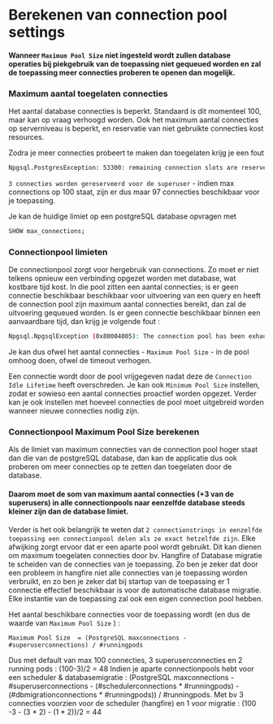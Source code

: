 
# Berekenen van connection pool settings

  #### Wanneer `Maximum Pool Size` niet ingesteld wordt zullen database operaties bij piekgebruik van de toepassing niet gequeued worden en zal de toepassing meer connecties proberen te openen dan mogelijk.

### Maximum aantal toegelaten connecties
Het aantal database connecties is beperkt. Standaard is dit momenteel 100, maar kan op vraag verhoogd worden.
Ook het maximum aantal connecties op serverniveau is beperkt, en reservatie van niet gebruikte connecties kost resources. 

Zodra je meer connecties probeert te maken dan toegelaten krijg je een fout 
```sh
Npgsql.PostgresException: 53300: remaining connection slots are reserved for non-replication superuser connection
```
`3 connecties worden gereserveerd voor de superuser` - indien max connections op 100 staat, zijn er dus maar 97 connecties beschikbaar voor je toepassing.

Je kan de huidige limiet op een postgreSQL database opvragen met 
```sh
SHOW max_connections;
```

### Connectionpool limieten
De connectionpool zorgt voor hergebruik van connections. Zo moet er niet telkens opnieuw een verbinding opgezet worden met database, wat kostbare tijd kost.
In die pool zitten een aantal connecties; is er geen connectie beschikbaar beschikbaar voor uitvoering van een query en heeft de connection pool zijn maximum aantal connecties bereikt, dan zal de uitvoering gequeued worden. Is er geen connectie beschikbaar binnen een aanvaardbare tijd, dan krijg je volgende fout :

```sh
Npgsql.NpgsqlException (0x80004005): The connection pool has been exhausted, either raise MaxPoolSize (currently 124) or Timeout (currently 15 seconds)
```
Je kan dus ofwel het aantal connecties - `Maximum Pool Size` - in de pool omhoog doen, ofwel de timeout verhogen.

Een connectie wordt door de pool vrijgegeven nadat deze de `Connection Idle Lifetime` heeft overschreden.
Je kan ook `Minimum Pool Size` instellen, zodat er sowieso een aantal connecties proactief worden opgezet. Verder kan je ook instellen met hoeveel connecties de pool moet uitgebreid worden wanneer nieuwe connecties nodig zijn.

### Connectionpool Maximum Pool Size berekenen
Als de limiet van maximum connecties van de connection pool hoger staat dan die van de postgreSQL database, dan kan de applicatie dus ook proberen om meer connecties op te zetten dan toegelaten door de database.

#### Daarom moet de som van maximum aantal connecties (+3 van de superusers) in alle connectionpools naar eenzelfde database steeds kleiner zijn dan de database limiet.

Verder is het ook belangrijk te weten dat ```2 connectionstrings in eenzelfde toepassing een connectionpool delen als ze exact hetzelfde zijn```. Elke afwijking zorgt ervoor dat er een aparte pool wordt gebruikt.
Dit kan dienen om maximum toegelaten connecties door bv. Hangfire of Database migratie te scheiden van de connecties van je toepassing. Zo ben je zeker dat door een probleem in hangfire niet alle connecties van je toepassing worden verbruikt, en zo ben je zeker dat bij startup van de toepassing er 1 connectie effectief beschikbaar is voor de automatische database migratie.
Elke instantie van de toepassing zal ook een eigen connection pool hebben. 

Het aantal beschikbare connecties voor de toepassing wordt (en dus de waarde van  `Maximum Pool Size` ) : 
 ```
 Maximum Pool Size  = (PostgreSQL maxconnections - #superuserconnections) / #runningpods
 ```
 Dus met default van max 100 connecties, 3 superuserconnecties en 2 running pods : (100-3)/2 = 48 
 Indien je aparte connectionpools hebt voor een scheduler & databasemigratie :
  (PostgreSQL maxconnections - #superuserconnections - (#schedulerconnections * #runningpods) - (#dbmigrationconnections * #runningpods)) / #runningpods.
  Met bv 3 connecties voorzien voor de scheduler (hangfire) en 1 voor migratie :
  (100 -3 - (3 * 2) - (1 * 2))/2 = 44
  

 
 


